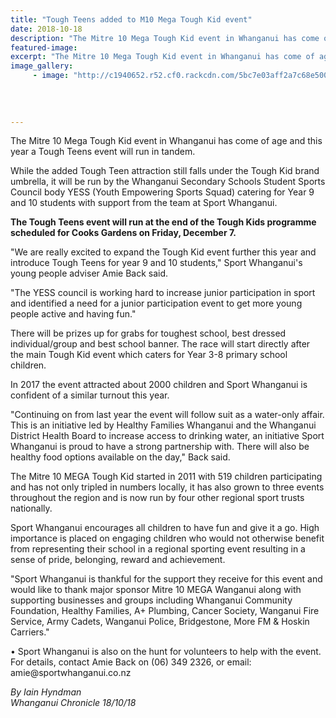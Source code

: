 ```yaml
---
title: "Tough Teens added to M10 Mega Tough Kid event"
date: 2018-10-18
description: "The Mitre 10 Mega Tough Kid event in Whanganui has come of age and this year a Tough Teens event will run in tandem..."
featured-image: 
excerpt: "The Mitre 10 Mega Tough Kid event in Whanganui has come of age and this year a Tough Teens event will run in tandem."
image_gallery:
     - image: "http://c1940652.r52.cf0.rackcdn.com/5bc7e03aff2a7c68e50004dd/Tough-Teen-poster-FB.png"
    
    
    
    
---
```


<p>The Mitre 10 Mega Tough Kid event in Whanganui has come of age and this year a Tough Teens event will run in tandem.</p>
<p class="element element-paragraph">While the added Tough Teen attraction still falls under the Tough Kid brand umbrella, it will be run by the Whanganui Secondary Schools Student Sports Council body YESS (Youth Empowering Sports Squad) catering for Year 9 and 10 students with support from the team at Sport Whanganui.</p>
<p class="element element-paragraph"><strong>The Tough Teens event will run at the end of the Tough Kids programme scheduled for Cooks Gardens on Friday, December 7.</strong></p>
<p class="element element-paragraph">"We are really excited to expand the Tough Kid event further this year and introduce Tough Teens for year 9 and 10 students," Sport Whanganui's young people adviser Amie Back said.</p>
<p class="element element-paragraph">"The YESS council is working hard to increase junior participation in sport and identified a need for a junior participation event to get more young people active and having fun."</p>
<p class="element element-paragraph">There will be prizes up for grabs for toughest school, best dressed individual/group and best school banner. The race will start directly after the main Tough Kid event which caters for Year 3-8 primary school children.</p>
<p class="element element-paragraph">In 2017 the event attracted about 2000 children and Sport Whanganui is confident of a similar turnout this year.</p>
<p class="element element-paragraph">"Continuing on from last year the event will follow suit as a water-only affair. This is an initiative led by Healthy Families Whanganui and the Whanganui District Health Board to increase access to drinking water, an initiative Sport Whanganui is proud to have a strong partnership with. There will also be healthy food options available on the day," Back said.</p>
<p class="element element-paragraph">The Mitre 10 MEGA Tough Kid started in 2011 with 519 children participating and has not only tripled in numbers locally, it has also grown to three events throughout the region and is now run by four other regional sport trusts nationally.</p>
<p>Sport Whanganui encourages all children to have fun and give it a go. High importance is placed on engaging children who would not otherwise benefit from representing their school in a regional sporting event resulting in a sense of pride, belonging, reward and achievement.</p>
<p class="element element-paragraph">"Sport Whanganui is thankful for the support they receive for this event and would like to thank major sponsor Mitre 10 MEGA Wanganui along with supporting businesses and groups including Whanganui Community Foundation, Healthy Families, A+ Plumbing, Cancer Society, Wanganui Fire Service, Army Cadets, Wanganui Police, Bridgestone, More FM &amp; Hoskin Carriers."</p>
<p class="element element-paragraph">&bull; Sport Whanganui is also on the hunt for volunteers to help with the event. For details, contact Amie Back on (06) 349 2326, or email: amie@sportwhanganui.co.nz</p>
<p class="element element-paragraph"><em>By Iain Hyndman</em><br /><em>Whanganui Chronicle 18/10/18</em></p>

